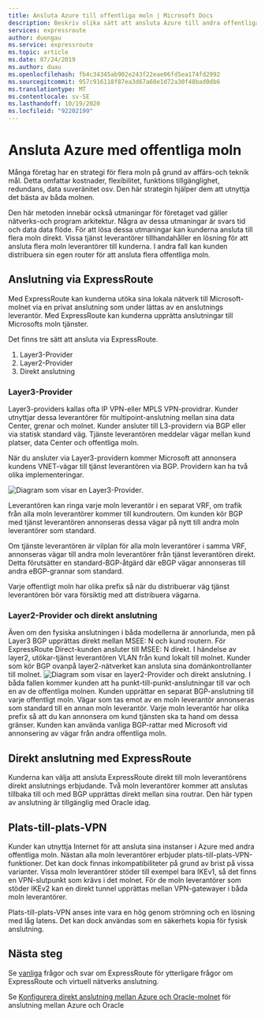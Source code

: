 ```yaml
---
title: Ansluta Azure till offentliga moln | Microsoft Docs
description: Beskriv olika sätt att ansluta Azure till andra offentliga moln
services: expressroute
author: duongau
ms.service: expressroute
ms.topic: article
ms.date: 07/24/2019
ms.author: duau
ms.openlocfilehash: fb4c34345ab902e243f22eae06fd5ea174fd2992
ms.sourcegitcommit: 957c916118f87ea3d67a60e1d72a30f48bad0db6
ms.translationtype: MT
ms.contentlocale: sv-SE
ms.lasthandoff: 10/19/2020
ms.locfileid: "92202199"
---
```

# <a name="connecting-azure-with-public-clouds"></a>Ansluta Azure med offentliga moln

Många företag har en strategi för flera moln på grund av affärs-och teknik mål. Detta omfattar kostnader, flexibilitet, funktions tillgänglighet, redundans, data suveränitet osv. Den här strategin hjälper dem att utnyttja det bästa av båda molnen. 

Den här metoden innebär också utmaningar för företaget vad gäller nätverks-och program arkitektur. Några av dessa utmaningar är svars tid och data data flöde. För att lösa dessa utmaningar kan kunderna ansluta till flera moln direkt. Vissa tjänst leverantörer tillhandahåller en lösning för att ansluta flera moln leverantörer till kunderna. I andra fall kan kunden distribuera sin egen router för att ansluta flera offentliga moln.
## <a name="connectivity-via-expressroute"></a>Anslutning via ExpressRoute
Med ExpressRoute kan kunderna utöka sina lokala nätverk till Microsoft-molnet via en privat anslutning som under lättas av en anslutnings leverantör. Med ExpressRoute kan kunderna upprätta anslutningar till Microsofts moln tjänster.

Det finns tre sätt att ansluta via ExpressRoute.

1. Layer3-Provider
2. Layer2-Provider
3. Direkt anslutning

### <a name="layer3-provider"></a>Layer3-Provider

Layer3-providers kallas ofta IP VPN-eller MPLS VPN-providrar. Kunder utnyttjar dessa leverantörer för multipoint-anslutning mellan sina data Center, grenar och molnet. Kunder ansluter till L3-providern via BGP eller via statisk standard väg. Tjänste leverantören meddelar vägar mellan kund platser, data Center och offentliga moln. 
 
När du ansluter via Layer3-providern kommer Microsoft att annonsera kundens VNET-vägar till tjänst leverantören via BGP. Providern kan ha två olika implementeringar.

![Diagram som visar en Layer3-Provider.](media/expressroute-connect-azure-to-public-cloud/azure-to-public-clouds-l3.png)

Leverantören kan ringa varje moln leverantör i en separat VRF, om trafik från alla moln leverantörer kommer till kundroutern. Om kunden kör BGP med tjänst leverantören annonseras dessa vägar på nytt till andra moln leverantörer som standard. 

Om tjänste leverantören är vilplan för alla moln leverantörer i samma VRF, annonseras vägar till andra moln leverantörer från tjänst leverantören direkt. Detta förutsätter en standard-BGP-åtgärd där eBGP vägar annonseras till andra eBGP-grannar som standard.

Varje offentligt moln har olika prefix så när du distribuerar väg tjänst leverantören bör vara försiktig med att distribuera vägarna.

### <a name="layer2-provider-and-direct-connection"></a>Layer2-Provider och direkt anslutning

Även om den fysiska anslutningen i båda modellerna är annorlunda, men på Layer3 BGP upprättas direkt mellan MSEE: N och kund routern. För ExpressRoute Direct-kunden ansluter till MSEE: N direkt. I händelse av layer2, utökar-tjänst leverantören VLAN från kund lokalt till molnet. Kunder som kör BGP ovanpå layer2-nätverket kan ansluta sina domänkontrollanter till molnet.
![Diagram som visar en layer2-Provider och direkt anslutning.](media/expressroute-connect-azure-to-public-cloud/azure-to-public-clouds-l2.png)
I båda fallen kommer kunden att ha punkt-till-punkt-anslutningar till var och en av de offentliga molnen. Kunden upprättar en separat BGP-anslutning till varje offentligt moln. Vägar som tas emot av en moln leverantör annonseras som standard till en annan moln leverantör. Varje moln leverantör har olika prefix så att du kan annonsera om kund tjänsten ska ta hand om dessa gränser. Kunden kan använda vanliga BGP-rattar med Microsoft vid annonsering av vägar från andra offentliga moln.

## <a name="direct-connection-with-expressroute"></a>Direkt anslutning med ExpressRoute

Kunderna kan välja att ansluta ExpressRoute direkt till moln leverantörens direkt anslutnings erbjudande. Två moln leverantörer kommer att anslutas tillbaka till och med BGP upprättas direkt mellan sina routrar. Den här typen av anslutning är tillgänglig med Oracle idag.

## <a name="site-to-site-vpn"></a>Plats-till-plats-VPN

Kunder kan utnyttja Internet för att ansluta sina instanser i Azure med andra offentliga moln. Nästan alla moln leverantörer erbjuder plats-till-plats-VPN-funktioner. Det kan dock finnas inkompatibiliteter på grund av brist på vissa varianter. Vissa moln leverantörer stöder till exempel bara IKEv1, så det finns en VPN-slutpunkt som krävs i det molnet. För de moln leverantörer som stöder IKEv2 kan en direkt tunnel upprättas mellan VPN-gatewayer i båda moln leverantörer.

Plats-till-plats-VPN anses inte vara en hög genom strömning och en lösning med låg latens. Det kan dock användas som en säkerhets kopia för fysisk anslutning.

## <a name="next-steps"></a>Nästa steg
Se [vanliga][ER-FAQ] frågor och svar om ExpressRoute för ytterligare frågor om ExpressRoute och virtuell nätverks anslutning.

Se [Konfigurera direkt anslutning mellan Azure och Oracle-molnet][ER-OCI] för anslutning mellan Azure och Oracle

<!--Link References-->
[ER-FAQ]: ./expressroute-faqs.md
[ER-OCI]: ../virtual-machines/workloads/oracle/configure-azure-oci-networking.md